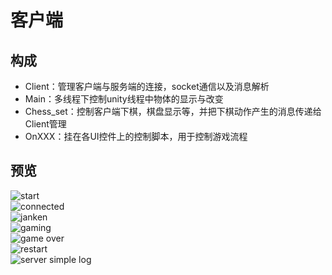 # 客户端
## 构成
- Client：管理客户端与服务端的连接，socket通信以及消息解析<br>
- Main：多线程下控制unity线程中物体的显示与改变<br>
- Chess_set：控制客户端下棋，棋盘显示等，并把下棋动作产生的消息传递给Client管理<br>
- OnXXX：挂在各UI控件上的控制脚本，用于控制游戏流程<br>
## 预览
![](https://i.loli.net/2018/07/25/5b5829292cb4f.png "start")<br>
![](https://i.loli.net/2018/07/25/5b58293d784ed.png "connected")<br>
![](https://i.loli.net/2018/07/25/5b58294611024.png "janken")<br>
![](https://i.loli.net/2018/07/25/5b58294dd79e2.png "gaming")<br>
![](https://i.loli.net/2018/07/25/5b582956a32d5.png "game over")<br>
![](https://i.loli.net/2018/07/25/5b582960b3e29.png "restart")<br>
![](https://i.loli.net/2018/07/25/5b5829659464f.png "server simple log")<br>